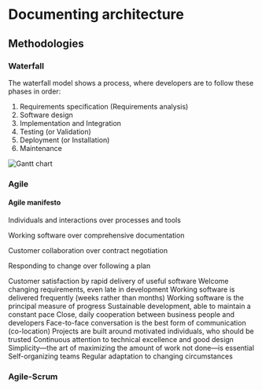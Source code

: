 # Documenting architecture

## Methodologies

### Waterfall

The waterfall model shows a process, where developers are to follow these phases in order:

1. Requirements specification (Requirements analysis)
1. Software design
1. Implementation and Integration
1. Testing (or Validation)
1. Deployment (or Installation)
1. Maintenance

![Gantt chart](http://upload.wikimedia.org/wikipedia/en/7/73/Pert_example_gantt_chart.gif)

### Agile

#### Agile manifesto

Individuals and interactions over processes and tools

Working software over comprehensive documentation

Customer collaboration over contract negotiation

Responding to change over following a plan


Customer satisfaction by rapid delivery of useful software
Welcome changing requirements, even late in development
Working software is delivered frequently (weeks rather than months)
Working software is the principal measure of progress
Sustainable development, able to maintain a constant pace
Close, daily cooperation between business people and developers
Face-to-face conversation is the best form of communication (co-location)
Projects are built around motivated individuals, who should be trusted
Continuous attention to technical excellence and good design
Simplicity—the art of maximizing the amount of work not done—is essential
Self-organizing teams
Regular adaptation to changing circumstances

### Agile-Scrum
